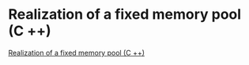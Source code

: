 # Realization of a fixed memory pool (C ++)
[Realization of a fixed memory pool (C ++)](https://aiwithcloud.com/?p=1687)